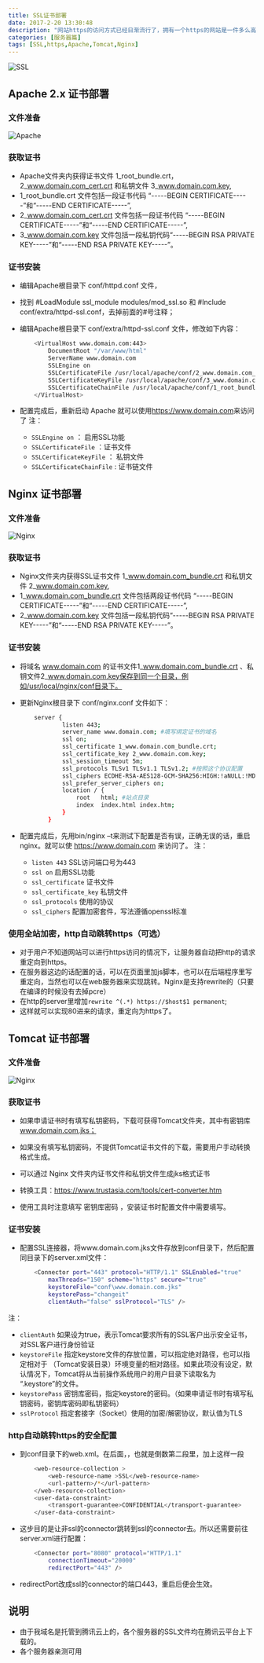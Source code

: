 ```yaml
---
title: SSL证书部署
date: 2017-2-20 13:30:48
description: "网站https的访问方式已经日渐流行了，拥有一个https的网站是一件多么高逼格的事情</br>今天就分享一下我所接触服务器的证书安装方式"
categories: [服务器篇]
tags: [SSL,https,Apache,Tomcat,Nginx]
---
```

<!-- more -->

![SSL](http://image.lfdevelopment.cn/blog/https.jpg)


## Apache 2.x 证书部署

### 文件准备
![Apache](http://image.lfdevelopment.cn/blog/apachessl.png)

### 获取证书
- Apache文件夹内获得证书文件 1_root_bundle.crt，2_www.domain.com_cert.crt 和私钥文件 3_www.domain.com.key,
- 1_root_bundle.crt 文件包括一段证书代码 “-----BEGIN CERTIFICATE-----”和“-----END CERTIFICATE-----”,
- 2_www.domain.com_cert.crt 文件包括一段证书代码 “-----BEGIN CERTIFICATE-----”和“-----END CERTIFICATE-----”,
- 3_www.domain.com.key 文件包括一段私钥代码“-----BEGIN RSA PRIVATE KEY-----”和“-----END RSA PRIVATE KEY-----”。

### 证书安装
- 编辑Apache根目录下 conf/httpd.conf 文件，
- 找到 #LoadModule ssl_module modules/mod_ssl.so 和 #Include conf/extra/httpd-ssl.conf，去掉前面的#号注释；
- 编辑Apache根目录下 conf/extra/httpd-ssl.conf 文件，修改如下内容：
    ``` bash
        <VirtualHost www.domain.com:443>
            DocumentRoot "/var/www/html"
            ServerName www.domain.com
            SSLEngine on
            SSLCertificateFile /usr/local/apache/conf/2_www.domain.com_cert.crt
            SSLCertificateKeyFile /usr/local/apache/conf/3_www.domain.com.key
            SSLCertificateChainFile /usr/local/apache/conf/1_root_bundle.crt
        </VirtualHost>
    ```
    
- 配置完成后，重新启动 Apache 就可以使用<https://www.domain.com>来访问了
注：
    - `SSLEngine on` ： 启用SSL功能
    - `SSLCertificateFile` ：证书文件
    - `SSLCertificateKeyFile` ： 私钥文件
    - `SSLCertificateChainFile` : 证书链文件
    
    
##  Nginx 证书部署

### 文件准备
![Nginx](http://image.lfdevelopment.cn/blog/Nginxssl.png)

### 获取证书
- Nginx文件夹内获得SSL证书文件 1_www.domain.com_bundle.crt 和私钥文件 2_www.domain.com.key,
- 1_www.domain.com_bundle.crt 文件包括两段证书代码 “-----BEGIN CERTIFICATE-----”和“-----END CERTIFICATE-----”,
- 2_www.domain.com.key 文件包括一段私钥代码“-----BEGIN RSA PRIVATE KEY-----”和“-----END RSA PRIVATE KEY-----”。

### 证书安装
- 将域名 www.domain.com 的证书文件1_www.domain.com_bundle.crt 、私钥文件2_www.domain.com.key保存到同一个目录，例如/usr/local/nginx/conf目录下。
- 更新Nginx根目录下 conf/nginx.conf 文件如下：
    ``` bash
        server {
                listen 443;
                server_name www.domain.com; #填写绑定证书的域名
                ssl on;
                ssl_certificate 1_www.domain.com_bundle.crt;
                ssl_certificate_key 2_www.domain.com.key;
                ssl_session_timeout 5m;
                ssl_protocols TLSv1 TLSv1.1 TLSv1.2; #按照这个协议配置
                ssl_ciphers ECDHE-RSA-AES128-GCM-SHA256:HIGH:!aNULL:!MD5:!RC4:!DHE;#按照这个套件配置
                ssl_prefer_server_ciphers on;
                location / {
                    root   html; #站点目录
                    index  index.html index.htm;
                }
            }
    ```
 
- 配置完成后，先用bin/nginx –t来测试下配置是否有误，正确无误的话，重启nginx。就可以使 <https://www.domain.com> 来访问了。
注：
    - `listen 443`	SSL访问端口号为443
    - `ssl on`	启用SSL功能
    - `ssl_certificate`	证书文件
    - `ssl_certificate_key`	私钥文件
    - `ssl_protocols`	使用的协议
    - `ssl_ciphers`	配置加密套件，写法遵循openssl标准
    
### 使用全站加密，http自动跳转https（可选）
- 对于用户不知道网站可以进行https访问的情况下，让服务器自动把http的请求重定向到https。
- 在服务器这边的话配置的话，可以在页面里加js脚本，也可以在后端程序里写重定向，当然也可以在web服务器来实现跳转。Nginx是支持rewrite的（只要在编译的时候没有去掉pcre）
- 在http的server里增加`rewrite ^(.*) https://$host$1 permanent`;
- 这样就可以实现80进来的请求，重定向为https了。


## Tomcat 证书部署

### 文件准备

![Nginx](http://image.lfdevelopment.cn/blog/Tomcatssl.png)


### 获取证书

- 如果申请证书时有填写私钥密码，下载可获得Tomcat文件夹，其中有密钥库 www.domain.com.jks；
- 如果没有填写私钥密码，不提供Tomcat证书文件的下载，需要用户手动转换格式生成。

- 可以通过 Nginx 文件夹内证书文件和私钥文件生成jks格式证书
- 转换工具：https://www.trustasia.com/tools/cert-converter.htm
- 使用工具时注意填写 密钥库密码 ，安装证书时配置文件中需要填写。

###  证书安装
- 配置SSL连接器，将www.domain.com.jks文件存放到conf目录下，然后配置同目录下的server.xml文件：
    ``` bash
        <Connector port="443" protocol="HTTP/1.1" SSLEnabled="true"
            maxThreads="150" scheme="https" secure="true"
            keystoreFile="conf\www.domain.com.jks"
            keystorePass="changeit"
            clientAuth="false" sslProtocol="TLS" />
    ```
注：
- `clientAuth`	    如果设为true，表示Tomcat要求所有的SSL客户出示安全证书，对SSL客户进行身份验证
- `keystoreFile`	指定keystore文件的存放位置，可以指定绝对路径，也可以指定相对于 （Tomcat安装目录）环境变量的相对路径。如果此项没有设定，默认情况下，Tomcat将从当前操作系统用户的用户目录下读取名为 “.keystore”的文件。
- `keystorePass`	密钥库密码，指定keystore的密码。（如果申请证书时有填写私钥密码，密钥库密码即私钥密码）
- `sslProtocol` 	指定套接字（Socket）使用的加密/解密协议，默认值为TLS

### http自动跳转https的安全配置

- 到conf目录下的web.xml。在</welcome-file-list>后面，</web-app>，也就是倒数第二段里，加上这样一段
    ``` bash
        <web-resource-collection >
            <web-resource-name >SSL</web-resource-name>
            <url-pattern>/*</url-pattern>
        </web-resource-collection>
        <user-data-constraint>
            <transport-guarantee>CONFIDENTIAL</transport-guarantee>
        </user-data-constraint>
    ```
    
- 这步目的是让非ssl的connector跳转到ssl的connector去。所以还需要前往server.xml进行配置：
    ``` bash
        <Connector port="8080" protocol="HTTP/1.1"
            connectionTimeout="20000"
            redirectPort="443" />
    ```
    
- redirectPort改成ssl的connector的端口443，重启后便会生效。

## 说明
- 由于我域名是托管到腾讯云上的，各个服务器的SSL文件均在腾讯云平台上下载的。
- 各个服务器亲测可用